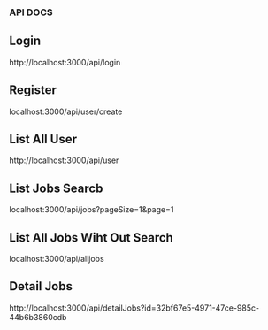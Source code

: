 ### API DOCS

## Login
http://localhost:3000/api/login

## Register
localhost:3000/api/user/create

## List All User
http://localhost:3000/api/user

## List Jobs Searcb
localhost:3000/api/jobs?pageSize=1&page=1

## List All Jobs Wiht Out Search
localhost:3000/api/alljobs

## Detail Jobs
http://localhost:3000/api/detailJobs?id=32bf67e5-4971-47ce-985c-44b6b3860cdb
